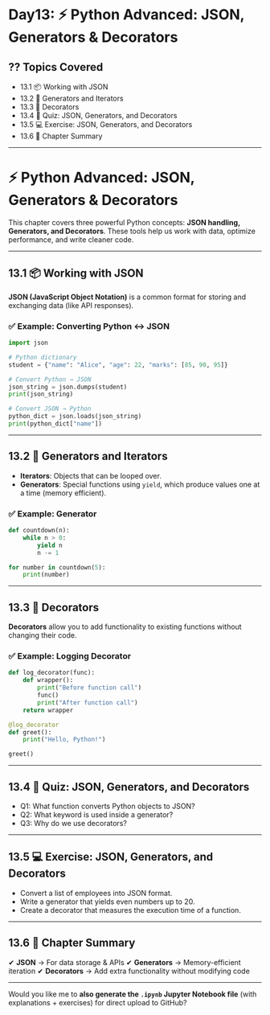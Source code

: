 # Day13: ⚡ Python Advanced: JSON, Generators & Decorators


## ?? Topics Covered
- 13.1 📦 Working with JSON
- 13.2 🔄 Generators and Iterators
- 13.3 🎨 Decorators
- 13.4 📝 Quiz: JSON, Generators, and Decorators
- 13.5 💻 Exercise: JSON, Generators, and Decorators
- 13.6 📌 Chapter Summary

---

# ⚡ Python Advanced: JSON, Generators & Decorators

This chapter covers three powerful Python concepts: **JSON handling, Generators, and Decorators**. These tools help us work with data, optimize performance, and write cleaner code.

---

## 13.1 📦 Working with JSON

**JSON (JavaScript Object Notation)** is a common format for storing and exchanging data (like API responses).

### ✅ Example: Converting Python ↔ JSON

```python
import json  

# Python dictionary
student = {"name": "Alice", "age": 22, "marks": [85, 90, 95]}  

# Convert Python → JSON
json_string = json.dumps(student)  
print(json_string)  

# Convert JSON → Python
python_dict = json.loads(json_string)  
print(python_dict["name"])  
```

---

## 13.2 🔄 Generators and Iterators

* **Iterators**: Objects that can be looped over.
* **Generators**: Special functions using `yield`, which produce values one at a time (memory efficient).

### ✅ Example: Generator

```python
def countdown(n):
    while n > 0:
        yield n
        n -= 1

for number in countdown(5):
    print(number)
```

---

## 13.3 🎨 Decorators

**Decorators** allow you to add functionality to existing functions without changing their code.

### ✅ Example: Logging Decorator

```python
def log_decorator(func):
    def wrapper():
        print("Before function call")
        func()
        print("After function call")
    return wrapper

@log_decorator
def greet():
    print("Hello, Python!")

greet()
```

---

## 13.4 📝 Quiz: JSON, Generators, and Decorators

* Q1: What function converts Python objects to JSON?
* Q2: What keyword is used inside a generator?
* Q3: Why do we use decorators?

---

## 13.5 💻 Exercise: JSON, Generators, and Decorators

* Convert a list of employees into JSON format.
* Write a generator that yields even numbers up to 20.
* Create a decorator that measures the execution time of a function.

---

## 13.6 📌 Chapter Summary

✔ **JSON** → For data storage & APIs
✔ **Generators** → Memory-efficient iteration
✔ **Decorators** → Add extra functionality without modifying code

---

Would you like me to **also generate the `.ipynb` Jupyter Notebook file** (with explanations + exercises) for direct upload to GitHub?

